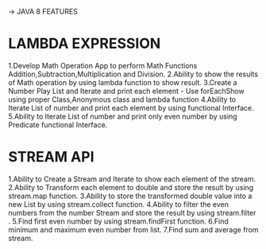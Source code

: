 -> JAVA 8 FEATURES
# LAMBDA EXPRESSION

1.Develop Math Operation App to perform Math Functions Addition,Subtraction,Multiplication and Division.
2.Ability to show the results of Math operation by using lambda function to show result. 
3.Create a Number Play List and Iterate and print each
element - Use forEachShow using proper Class,Anonymous class and lambda function
4.Ability to Iterate List of number and print each element by using functional Interface.
5.Ability to Iterate List of number and print only even number by using Predicate functional Interface. 


# STREAM API
1.Ability to Create a Stream and Iterate to show each element of the stream.
2.Ability to Transform each element to double and store the result by using stream.map function.
3.Ability to store the transformed double value into a new List by using stream.collect function.
4.Ability to filter the even numbers from the number Stream and store the result by using stream.filter .
5.Find first even number by using stream.findFirst function.
6.Find minimum and maximum even number from list.
7.Find sum and average from stream.